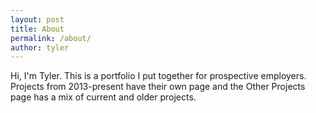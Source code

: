 ```yaml
---
layout: post
title: About
permalink: /about/
author: tyler
---
```


Hi, I'm Tyler. This is a portfolio I put together for prospective employers.  Projects from 2013-present have their own page and the Other Projects page has a mix of current and older projects.
